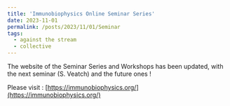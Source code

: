 ```yaml
---
title: 'Immunobiophysics Online Seminar Series'
date: 2023-11-01
permalink: /posts/2023/11/01/Seminar
tags:
  - against the stream
  - collective
---
```


The website of the Seminar Series and Workshops has been updated, with the next seminar (S. Veatch) and the future ones !

Please visit : [https://immunobiophysics.org/](https://immunobiophysics.org/)
